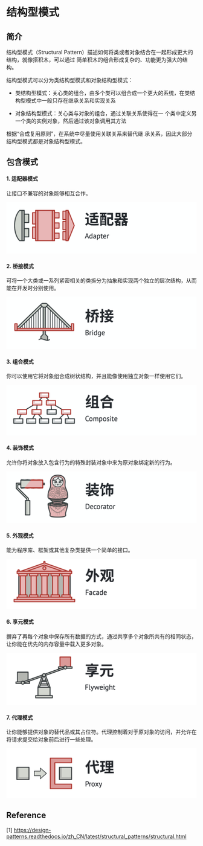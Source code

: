 # 结构型模式

## 简介

结构型模式（Structural Pattern）描述如何将类或者对象结合在一起形成更大的结构，就像搭积木，可以通过 简单积木的组合形成复杂的、功能更为强大的结构。

结构型模式可以分为类结构型模式和对象结构型模式：

* 类结构型模式：关心类的组合，由多个类可以组合成一个更大的系统，在类结构型模式中一般只存在继承关系和实现关系

* 对象结构型模式：关心类与对象的组合，通过关联关系使得在一 个类中定义另一个类的实例对象，然后通过该对象调用其方法

根据“合成复用原则”，在系统中尽量使用关联关系来替代继 承关系，因此大部分结构型模式都是对象结构型模式。

## 包含模式

#### 1. 适配器模式

让接口不兼容的对象能够相互合作。

![image-20220213150220366](image/image-20220213150220366.png)

#### 2. 桥接模式

可将一个大类或一系列紧密相关的类拆分为抽象和实现两个独立的层次结构，从而能在开发时分别使用。

![image-20220213150330434](image/image-20220213150330434.png)

#### 3. 组合模式

你可以使用它将对象组合成树状结构，并且能像使用独立对象一样使用它们。 

![image-20220213150353608](image/image-20220213150353608.png)

#### 4. 装饰模式

允许你将对象放入包含行为的特殊封装对象中来为原对象绑定新的行为。

![image-20220213150458099](image/image-20220213150458099.png)

#### 5. 外观模式

能为程序库、框架或其他复杂类提供一个简单的接口。

![image-20220213150646529](image/image-20220213150646529.png)

#### 6. 享元模式

摒弃了再每个对象中保存所有数据的方式，通过共享多个对象所共有的相同状态，让你能在优先的内存容量中载入更多对象。

![image-20220213150720499](image/image-20220213150720499.png)

#### 7. 代理模式

让你能够提供对象的替代品或其占位符。代理控制着对于原对象的访问，并允许在将请求提交给对象前后进行一些处理。

![image-20220213150819534](image/image-20220213150819534.png)

## Reference

[1] https://design-patterns.readthedocs.io/zh_CN/latest/structural_patterns/structural.html